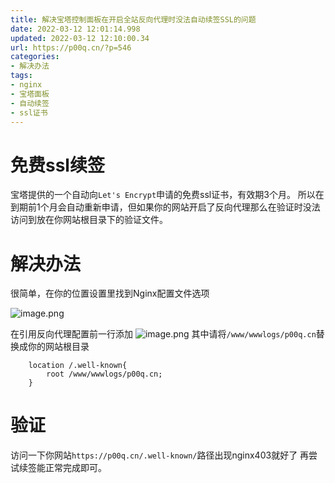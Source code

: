 ```yaml
---
title: 解决宝塔控制面板在开启全站反向代理时没法自动续签SSL的问题
date: 2022-03-12 12:01:14.998
updated: 2022-03-12 12:10:00.34
url: https://p00q.cn/?p=546
categories: 
- 解决办法
tags: 
- nginx
- 宝塔面板
- 自动续签
- ssl证书
---
```


# 免费ssl续签

宝塔提供的一个自动向`Let's Encrypt`申请的免费ssl证书，有效期3个月。
所以在到期前1个月会自动重新申请，但如果你的网站开启了反向代理那么在验证时没法访问到放在你网站根目录下的验证文件。

# 解决办法

很简单，在你的位置设置里找到Nginx配置文件选项

![image.png](https://danbai.oss-cn-chengdu.aliyuncs.com/bk/image_1647057652981.png?x-oss-process=style/blog)

在引用反向代理配置前一行添加
![image.png](https://danbai.oss-cn-chengdu.aliyuncs.com/bk/image_1647057738457.png?x-oss-process=style/blog)
其中请将`/www/wwwlogs/p00q.cn`替换成你的网站根目录
```
    location /.well-known{
        root /www/wwwlogs/p00q.cn;
    }
```
# 验证

访问一下你网站`https://p00q.cn/.well-known/`路径出现nginx403就好了
再尝试续签能正常完成即可。